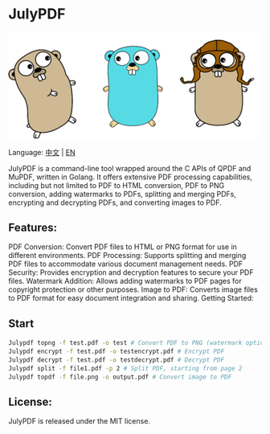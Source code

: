 # JulyPDF

![Golang](https://github.com/wingjson/julypdf/blob/main/logo.jpg?raw=true)

Language: [中文](README_zh.md) | [EN](README.md)

JulyPDF is a command-line tool wrapped around the C APIs of QPDF and MuPDF, written in Golang. It offers extensive PDF processing capabilities, including but not limited to PDF to HTML conversion, PDF to PNG conversion, adding watermarks to PDFs, splitting and merging PDFs, encrypting and decrypting PDFs, and converting images to PDF.

## Features:

PDF Conversion: Convert PDF files to HTML or PNG format for use in different environments.
PDF Processing: Supports splitting and merging PDF files to accommodate various document management needs.
PDF Security: Provides encryption and decryption features to secure your PDF files.
Watermark Addition: Allows adding watermarks to PDF pages for copyright protection or other purposes.
Image to PDF: Converts image files to PDF format for easy document integration and sharing.
Getting Started:

## Start

```bash
Julypdf topng -f test.pdf -o test # Convert PDF to PNG (watermark optional)
Julypdf encrypt -f test.pdf -o testencrypt.pdf # Encrypt PDF
Julypdf decrypt -f test.pdf -o testdecrypt.pdf # Decrypt PDF
Julypdf split -f file1.pdf -p 2 # Split PDF, starting from page 2
Julypdf topdf -f file.png -o output.pdf # Convert image to PDF
```

## License:

JulyPDF is released under the MIT license.
